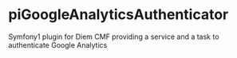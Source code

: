 piGoogleAnalyticsAuthenticator
==============================

Symfony1 plugin for Diem CMF providing a service and a task to authenticate Google Analytics 
